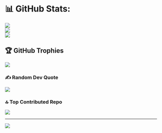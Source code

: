 # 📊 GitHub Stats:
![](https://github-readme-stats.vercel.app/api?username=rameezqazi23&theme=default&hide_border=true&include_all_commits=true&count_private=true)<br/>
![](https://github-readme-streak-stats.herokuapp.com/?user=rameezqazi23&theme=default&hide_border=true)<br/>
![](https://github-readme-stats.vercel.app/api/top-langs/?username=rameezqazi23&theme=default&hide_border=true&include_all_commits=true&count_private=true&layout=compact)

## 🏆 GitHub Trophies
![](https://github-profile-trophy.vercel.app/?username=rameezqazi23&theme=default&no-frame=true&no-bg=false&margin-w=4)

### ✍️ Random Dev Quote
![](https://quotes-github-readme.vercel.app/api?type=horizontal&theme=light)

### 🔝 Top Contributed Repo
![](https://github-contributor-stats.vercel.app/api?username=rameezqazi23&limit=5&theme=default&combine_all_yearly_contributions=true)

---
[![](https://visitcount.itsvg.in/api?id=rameezqazi23&icon=0&color=0)](https://visitcount.itsvg.in)

<!-- Proudly created with GPRM ( https://gprm.itsvg.in ) -->
